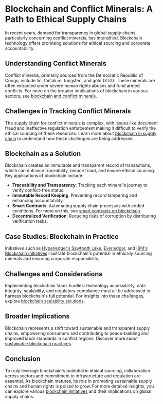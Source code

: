 # Blockchain and Conflict Minerals: A Path to Ethical Supply Chains

In recent years, demand for transparency in global supply chains, particularly concerning conflict minerals, has intensified. Blockchain technology offers promising solutions for ethical sourcing and corporate accountability.

## Understanding Conflict Minerals

Conflict minerals, primarily sourced from the Democratic Republic of Congo, include tin, tantalum, tungsten, and gold (3TG). These minerals are often extracted under severe human rights abuses and fund armed conflicts. For more on the broader implications of blockchain in various sectors, see [blockchain and conflict minerals](https://www.license-token.com/wiki/blockchain-and-conflict-minerals).

## Challenges in Tracking Conflict Minerals

The supply chain for conflict minerals is complex, with issues like document fraud and ineffective regulation enforcement making it difficult to verify the ethical sourcing of these resources. Learn more about [blockchain in supply chain](https://www.license-token.com/wiki/blockchain-in-supply-chain) to understand how these challenges are being addressed.

## Blockchain as a Solution

Blockchain creates an immutable and transparent record of transactions, which can enhance traceability, reduce fraud, and ensure ethical sourcing. Key applications of blockchain include:

- **Traceability and Transparency**: Tracking each mineral's journey to verify conflict-free status. 
- **Immutable Record Keeping**: Preventing record tampering and enhancing accountability.
- **Smart Contracts**: Automating supply chain processes with coded conditions. For more on this, see [smart contracts on blockchain](https://www.license-token.com/wiki/smart-contracts-on-blockchain).
- **Decentralized Verification**: Reducing risks of corruption by distributing verification tasks.

## Case Studies: Blockchain in Practice

Initiatives such as [Hyperledger’s Sawtooth Lake](https://www.hyperledger.org/learn/publications/sawtooth), [Everledger](https://www.everledger.io/), and [IBM's Blockchain Initiatives](https://www.ibm.com/blockchain/industries/supply-chain) illustrate blockchain's potential in ethically sourcing minerals and ensuring corporate responsibility.

## Challenges and Considerations

Implementing blockchain faces hurdles: technology accessibility, data integrity, scalability, and regulatory compliance must all be addressed to harness blockchain's full potential. For insights into these challenges, explore [blockchain scalability solutions](https://www.license-token.com/wiki/blockchain-scalability-solutions).

## Broader Implications

Blockchain represents a shift toward sustainable and transparent supply chains, empowering consumers and contributing to peace-building and improved labor standards in conflict regions. Discover more about [sustainable blockchain practices](https://www.license-token.com/wiki/sustainable-blockchain-practices).

## Conclusion

To truly leverage blockchain's potential in ethical sourcing, collaboration across sectors and commitment to infrastructure and regulation are essential. As blockchain matures, its role in promoting sustainable supply chains and human rights is poised to grow. For more detailed insights, you can explore various [blockchain initiatives](https://www.forbes.com/what-is-blockchain/?sh=2e65f08e1917) and their implications on global supply chains.